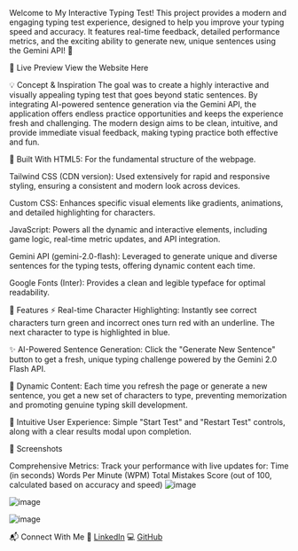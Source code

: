 Welcome to My Interactive Typing Test!
This project provides a modern and engaging typing test experience, designed to help you improve your typing speed and accuracy. It features real-time feedback, detailed performance metrics, and the exciting ability to generate new, unique sentences using the Gemini API! 🚀

🚦 Live Preview
View the Website Here

💡 Concept & Inspiration
The goal was to create a highly interactive and visually appealing typing test that goes beyond static sentences. By integrating AI-powered sentence generation via the Gemini API, the application offers endless practice opportunities and keeps the experience fresh and challenging. The modern design aims to be clean, intuitive, and provide immediate visual feedback, making typing practice both effective and fun.

🔧 Built With
HTML5: For the fundamental structure of the webpage.

Tailwind CSS (CDN version): Used extensively for rapid and responsive styling, ensuring a consistent and modern look across devices.

Custom CSS: Enhances specific visual elements like gradients, animations, and detailed highlighting for characters.

JavaScript: Powers all the dynamic and interactive elements, including game logic, real-time metric updates, and API integration.

Gemini API (gemini-2.0-flash): Leveraged to generate unique and diverse sentences for the typing tests, offering dynamic content each time.

Google Fonts (Inter): Provides a clean and legible typeface for optimal readability.

🎯 Features
⚡ Real-time Character Highlighting: Instantly see correct characters turn green and incorrect ones turn red with an underline. The next character to type is highlighted in blue.

✨ AI-Powered Sentence Generation: Click the "Generate New Sentence" button to get a fresh, unique typing challenge powered by the Gemini 2.0 Flash API.

🔄 Dynamic Content: Each time you refresh the page or generate a new sentence, you get a new set of characters to type, preventing memorization and promoting genuine typing skill development.

🚀 Intuitive User Experience: Simple "Start Test" and "Restart Test" controls, along with a clear results modal upon completion.

📸 Screenshots

Comprehensive Metrics: Track your performance with live updates for:
Time (in seconds)
Words Per Minute (WPM)
Total Mistakes
Score (out of 100, calculated based on accuracy and speed)
![image](https://github.com/user-attachments/assets/8deaba4f-741f-4019-ab28-0f444b33d6e7)

![image](https://github.com/user-attachments/assets/59dcda03-27c0-460c-a4cb-059e1f5256dc)

![image](https://github.com/user-attachments/assets/3d7b6e76-8936-4bbc-b571-ba4c865fa25d)



📬 Connect With Me
🔗 [LinkedIn](https://www.linkedin.com/in/ankit-kumar-sahu9955/)
💻 [GitHub](https://github.com/Ankitkumar9955)
